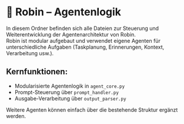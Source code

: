 # 🧠 Robin – Agentenlogik

In diesem Ordner befinden sich alle Dateien zur Steuerung und Weiterentwicklung der Agentenarchitektur von Robin.  
Robin ist modular aufgebaut und verwendet eigene Agenten für unterschiedliche Aufgaben (Taskplanung, Erinnerungen, Kontext, Verarbeitung usw.).

## Kernfunktionen:
- Modularisierte Agentenlogik in `agent_core.py`
- Prompt-Steuerung über `prompt_handler.py`
- Ausgabe-Verarbeitung über `output_parser.py`

Weitere Agenten können einfach über die bestehende Struktur ergänzt werden.
